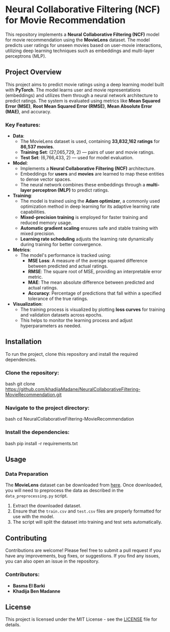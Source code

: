 # Neural Collaborative Filtering (NCF) for Movie Recommendation

This repository implements a **Neural Collaborative Filtering (NCF)** model for movie recommendation using the **MovieLens** dataset. The model predicts user ratings for unseen movies based on user-movie interactions, utilizing deep learning techniques such as embeddings and multi-layer perceptrons (MLP).

## Project Overview

This project aims to predict movie ratings using a deep learning model built with **PyTorch**. The model learns user and movie representations (embeddings) and utilizes them through a neural network architecture to predict ratings. The system is evaluated using metrics like **Mean Squared Error (MSE)**, **Root Mean Squared Error (RMSE)**, **Mean Absolute Error (MAE)**, and accuracy.

### Key Features:
- **Data**: 
  - The MovieLens dataset is used, containing **33,832,162 ratings** for **86,537 movies**.
  - **Training Set**: (27,065,729, 2) — pairs of user and movie ratings.
  - **Test Set**: (6,766,433, 2) — used for model evaluation.
- **Model**: 
  - Implements a **Neural Collaborative Filtering (NCF)** architecture.
  - Embeddings for **users** and **movies** are learned to map these entities to dense vector spaces.
  - The neural network combines these embeddings through a **multi-layer perceptron (MLP)** to predict ratings.
- **Training**: 
  - The model is trained using the **Adam optimizer**, a commonly used optimization method in deep learning for its adaptive learning rate capabilities.
  - **Mixed-precision training** is employed for faster training and reduced memory usage.
  - **Automatic gradient scaling** ensures safe and stable training with mixed precision.
  - **Learning rate scheduling** adjusts the learning rate dynamically during training for better convergence.
- **Metrics**: 
  - The model's performance is tracked using:
    - **MSE Loss**: A measure of the average squared difference between predicted and actual ratings.
    - **RMSE**: The square root of MSE, providing an interpretable error metric.
    - **MAE**: The mean absolute difference between predicted and actual ratings.
    - **Accuracy**: Percentage of predictions that fall within a specified tolerance of the true ratings.
- **Visualization**: 
  - The training process is visualized by plotting **loss curves** for training and validation datasets across epochs.
  - This helps to monitor the learning process and adjust hyperparameters as needed.

## Installation

To run the project, clone this repository and install the required dependencies.

### Clone the repository:

bash
git clone https://github.com/khadijaMadane/NeuralCollaborativeFiltering-MovieRecommendation.git


### Navigate to the project directory:

bash
cd NeuralCollaborativeFiltering-MovieRecommendation


### Install the dependencies:

bash
pip install -r requirements.txt


## Usage

### Data Preparation

The **MovieLens** dataset can be downloaded from [here](https://grouplens.org/datasets/movielens/). Once downloaded, you will need to preprocess the data as described in the `data_preprocessing.py` script.

1. Extract the downloaded dataset.
2. Ensure that the `train.csv` and `test.csv` files are properly formatted for use with the model.
3. The script will split the dataset into training and test sets automatically.




## Contributing

Contributions are welcome! Please feel free to submit a pull request if you have any improvements, bug fixes, or suggestions. If you find any issues, you can also open an issue in the repository.

### Contributors:
- **Basma El Barki**
- **Khadija Ben Madanne**

## License

This project is licensed under the MIT License - see the [LICENSE](LICENSE) file for details.


